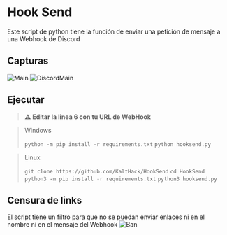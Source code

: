 # Hook Send

Este script de python tiene la función de enviar una petición de mensaje a una Webhook de Discord

## Capturas
![Main](https://cdn.discordapp.com/attachments/1006331564927500318/1158179811945099365/image.png?ex=651b4e81&is=6519fd01&hm=b13a6314fa30e25b1341beab0da46b3b7dab3a89705fda1c91557d46563ab148&)
![DiscordMain](https://cdn.discordapp.com/attachments/1006331564927500318/1158179812150628462/image.png?ex=651b4e81&is=6519fd01&hm=9c4fd9b040f009a3616a939e2c324aec89e5cb81dda72bad584eb58ddf6e3dcf&)

## Ejecutar

> **⚠ Editar la linea 6 con tu URL de WebHook**

> Windows
> 
> ```python -m pip install -r requirements.txt```
> ```python hooksend.py```

> Linux
> 
> ```git clone https://github.com/KaltHack/HookSend```
> ```cd HookSend```
> ```python3 -m pip install -r requirements.txt```
> ```python3 hooksend.py```

## Censura de links

El script tiene un filtro para que no se puedan enviar enlaces ni en el nombre ni en el mensaje del Webhook
![Ban](https://media.discordapp.net/attachments/1006331564927500318/1158179812595208253/image.png?ex=651b4e81&is=6519fd01&hm=e2b13f1f8464a08d3bb8a2118f0f015ec3f7ac7c8d04f4737ed55d31efeefa66&=&width=417&height=137)

